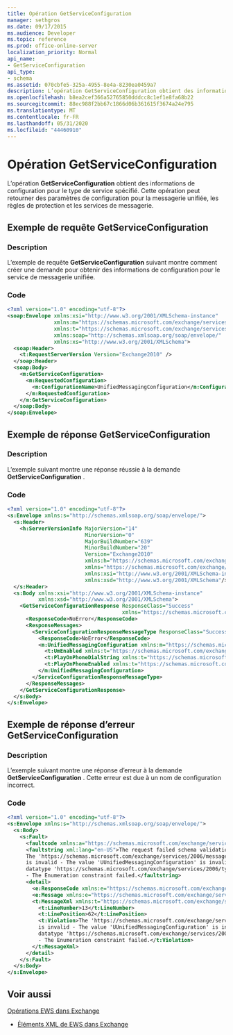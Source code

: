 ```yaml
---
title: Opération GetServiceConfiguration
manager: sethgros
ms.date: 09/17/2015
ms.audience: Developer
ms.topic: reference
ms.prod: office-online-server
localization_priority: Normal
api_name:
- GetServiceConfiguration
api_type:
- schema
ms.assetid: 070cbfe5-325a-4955-8e4a-8230ea0459a7
description: L’opération GetServiceConfiguration obtient des informations de configuration pour le type de service spécifié. Cette opération peut retourner des paramètres de configuration pour la messagerie unifiée, les règles de protection et les services de messagerie.
ms.openlocfilehash: b8ea2cef366a52765850dddcc8c1ef1e8fa68b22
ms.sourcegitcommit: 88ec988f2bb67c1866d06b361615f3674a24e795
ms.translationtype: MT
ms.contentlocale: fr-FR
ms.lasthandoff: 05/31/2020
ms.locfileid: "44460910"
---
```

# <a name="getserviceconfiguration-operation"></a>Opération GetServiceConfiguration

L’opération **GetServiceConfiguration** obtient des informations de configuration pour le type de service spécifié. Cette opération peut retourner des paramètres de configuration pour la messagerie unifiée, les règles de protection et les services de messagerie. 
  
## <a name="getserviceconfiguration-request-example"></a>Exemple de requête GetServiceConfiguration

### <a name="description"></a>Description

L’exemple de requête **GetServiceConfiguration** suivant montre comment créer une demande pour obtenir des informations de configuration pour le service de messagerie unifiée. 
  
### <a name="code"></a>Code

```XML
<?xml version="1.0" encoding="utf-8"?>
<soap:Envelope xmlns:xsi="http://www.w3.org/2001/XMLSchema-instance"
               xmlns:m="https://schemas.microsoft.com/exchange/services/2006/messages"
               xmlns:t="https://schemas.microsoft.com/exchange/services/2006/types"
               xmlns:soap="http://schemas.xmlsoap.org/soap/envelope/"
               xmlns:xs="http://www.w3.org/2001/XMLSchema">
  <soap:Header>
    <t:RequestServerVersion Version="Exchange2010" />
  </soap:Header>
  <soap:Body>
    <m:GetServiceConfiguration>
      <m:RequestedConfiguration>
        <m:ConfigurationName>UnifiedMessagingConfiguration</m:ConfigurationName>
      </m:RequestedConfiguration>
    </m:GetServiceConfiguration>
  </soap:Body>
</soap:Envelope>
```

## <a name="getserviceconfiguration-response-example"></a>Exemple de réponse GetServiceConfiguration

### <a name="description"></a>Description

L’exemple suivant montre une réponse réussie à la demande **GetServiceConfiguration** . 
  
### <a name="code"></a>Code

```XML
<?xml version="1.0" encoding="utf-8"?>
<s:Envelope xmlns:s="http://schemas.xmlsoap.org/soap/envelope/">
  <s:Header>
    <h:ServerVersionInfo MajorVersion="14" 
                         MinorVersion="0" 
                         MajorBuildNumber="639" 
                         MinorBuildNumber="20" 
                         Version="Exchange2010" 
                         xmlns:h="https://schemas.microsoft.com/exchange/services/2006/types" 
                         xmlns="https://schemas.microsoft.com/exchange/services/2006/types" 
                         xmlns:xsi="http://www.w3.org/2001/XMLSchema-instance" 
                         xmlns:xsd="http://www.w3.org/2001/XMLSchema"/>
  </s:Header>
  <s:Body xmlns:xsi="http://www.w3.org/2001/XMLSchema-instance" 
          xmlns:xsd="http://www.w3.org/2001/XMLSchema">
    <GetServiceConfigurationResponse ResponseClass="Success" 
                                     xmlns="https://schemas.microsoft.com/exchange/services/2006/messages">
      <ResponseCode>NoError</ResponseCode>
      <ResponseMessages>
        <ServiceConfigurationResponseMessageType ResponseClass="Success">
          <ResponseCode>NoError</ResponseCode>
          <m:UnifiedMessagingConfiguration xmlns:m="https://schemas.microsoft.com/exchange/services/2006/messages">
            <t:UmEnabled xmlns:t="https://schemas.microsoft.com/exchange/services/2006/types">true</t:UmEnabled>
            <t:PlayOnPhoneDialString xmlns:t="https://schemas.microsoft.com/exchange/services/2006/types">user@contoso.com</t:PlayOnPhoneDialString>
            <t:PlayOnPhoneEnabled xmlns:t="https://schemas.microsoft.com/exchange/services/2006/types">true</t:PlayOnPhoneEnabled>
          </m:UnifiedMessagingConfiguration>
        </ServiceConfigurationResponseMessageType>
      </ResponseMessages>
    </GetServiceConfigurationResponse>
  </s:Body>
</s:Envelope>
```

## <a name="getserviceconfiguration-error-response-example"></a>Exemple de réponse d’erreur GetServiceConfiguration

### <a name="description"></a>Description

L’exemple suivant montre une réponse d’erreur à la demande **GetServiceConfiguration** . Cette erreur est due à un nom de configuration incorrect. 
  
### <a name="code"></a>Code

```XML
<?xml version="1.0" encoding="utf-8"?>
<s:Envelope xmlns:s="http://schemas.xmlsoap.org/soap/envelope/">
  <s:Body>
    <s:Fault>
      <faultcode xmlns:a="https://schemas.microsoft.com/exchange/services/2006/types">a:ErrorSchemaValidation</faultcode>
      <faultstring xml:lang="en-US">The request failed schema validation: 
      The 'https://schemas.microsoft.com/exchange/services/2006/messages:ConfigurationName' element 
      is invalid - The value 'UUnifiedMessagingConfiguration' is invalid according to its 
      datatype 'https://schemas.microsoft.com/exchange/services/2006/types:ServiceConfigurationType' 
      - The Enumeration constraint failed.</faultstring>
      <detail>
        <e:ResponseCode xmlns:e="https://schemas.microsoft.com/exchange/services/2006/errors">ErrorSchemaValidation</e:ResponseCode>
        <e:Message xmlns:e="https://schemas.microsoft.com/exchange/services/2006/errors">The request failed schema validation.</e:Message>
        <t:MessageXml xmlns:t="https://schemas.microsoft.com/exchange/services/2006/types">
          <t:LineNumber>13</t:LineNumber>
          <t:LinePosition>62</t:LinePosition>
          <t:Violation>The 'https://schemas.microsoft.com/exchange/services/2006/messages:ConfigurationName' element 
          is invalid - The value 'UUnifiedMessagingConfiguration' is invalid according to its 
          datatype 'https://schemas.microsoft.com/exchange/services/2006/types:ServiceConfigurationType'
          - The Enumeration constraint failed.</t:Violation>
        </t:MessageXml>
      </detail>
    </s:Fault>
  </s:Body>
</s:Envelope>
```

## <a name="see-also"></a>Voir aussi



[Opérations EWS dans Exchange](ews-operations-in-exchange.md)
  
- [Éléments XML de EWS dans Exchange](ews-xml-elements-in-exchange.md)

